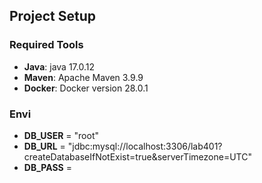 ## Project Setup

### Required Tools

- **Java**: java 17.0.12
- **Maven**: Apache Maven 3.9.9 
- **Docker**: Docker version 28.0.1

### Envi

- **DB_USER** = "root"
- **DB_URL** = "jdbc:mysql://localhost:3306/lab401?createDatabaseIfNotExist=true&serverTimezone=UTC"
- **DB_PASS** =
